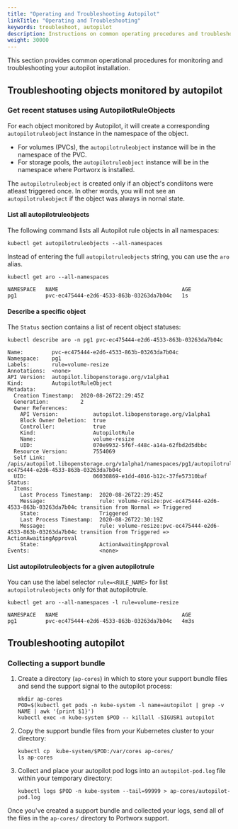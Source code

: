 ```yaml
---
title: "Operating and Troubleshooting Autopilot"
linkTitle: "Operating and Troubleshooting"
keywords: troubleshoot, autopilot
description: Instructions on common operating procedures and troubleshooting for Autopilot
weight: 30000
---
```


This section provides common operational procedures for monitoring and troubleshooting your autopilot installation.

## Troubleshooting objects monitored by autopilot

### Get recent statuses using AutopilotRuleObjects

For each object monitored by Autopilot, it will create a corresponding `autopilotruleobject` instance in the namespace of the object.

* For volumes (PVCs), the `autopilotruleobject` instance will be in the namespace of the PVC.
* For storage pools, the `autopilotruleobject` instance will be in the namespace where Portworx is installed.

The `autopilotruleobject` is created only if an object's condiitons were atleast triggered once. In other words, you will not see an `autopilotruleobject` if the object was always in nornal state.

#### List all autopilotruleobjects 
The following command lists all Autopilot rule objects in all namespaces:
``` text
kubectl get autopilotruleobjects --all-namespaces
```

Instead of entering the full `autopilotruleobjects` string, you can use the `aro` alias.

``` text
kubectl get aro --all-namespaces
```
```output
NAMESPACE   NAME                                       AGE
pg1         pvc-ec475444-e2d6-4533-863b-03263da7b04c   1s
```

#### Describe a specific object

The `Status` section contains a list of recent object statuses:

```text
kubectl describe aro -n pg1 pvc-ec475444-e2d6-4533-863b-03263da7b04c
```
```output
Name:         pvc-ec475444-e2d6-4533-863b-03263da7b04c
Namespace:    pg1
Labels:       rule=volume-resize
Annotations:  <none>
API Version:  autopilot.libopenstorage.org/v1alpha1
Kind:         AutopilotRuleObject
Metadata:
  Creation Timestamp:  2020-08-26T22:29:45Z
  Generation:          2
  Owner References:
    API Version:           autopilot.libopenstorage.org/v1alpha1
    Block Owner Deletion:  true
    Controller:            true
    Kind:                  AutopilotRule
    Name:                  volume-resize
    UID:                   070e9932-5f6f-448c-a14a-62fbd2d5dbbc
  Resource Version:        7554069
  Self Link:               /apis/autopilot.libopenstorage.org/v1alpha1/namespaces/pg1/autopilotruleobjects/pvc-ec475444-e2d6-4533-863b-03263da7b04c
  UID:                     06030869-e1dd-4016-b12c-37fe57310baf
Status:
  Items:
    Last Process Timestamp:  2020-08-26T22:29:45Z
    Message:                 rule: volume-resize:pvc-ec475444-e2d6-4533-863b-03263da7b04c transition from Normal => Triggered
    State:                   Triggered
    Last Process Timestamp:  2020-08-26T22:30:19Z
    Message:                 rule: volume-resize:pvc-ec475444-e2d6-4533-863b-03263da7b04c transition from Triggered => ActionAwaitingApproval
    State:                   ActionAwaitingApproval
Events:                      <none>
```

#### List autopilotruleobjects for a given autopilotrule

You can use the label selector `rule=<RULE_NAME>` for list `autopilotruleobjects` only for that autopilotrule.

```text
kubectl get aro --all-namespaces -l rule=volume-resize
```
```output
NAMESPACE   NAME                                       AGE
pg1         pvc-ec475444-e2d6-4533-863b-03263da7b04c   4m3s
```


## Troubleshooting autopilot

### Collecting a support bundle

1. Create a directory (`ap-cores`) in which to store your support bundle files and send the support signal to the autopilot process:

      ```text
      mkdir ap-cores
      POD=$(kubectl get pods -n kube-system -l name=autopilot | grep -v NAME | awk '{print $1}')
      kubectl exec -n kube-system $POD -- killall -SIGUSR1 autopilot
      ```

2. Copy the support bundle files from your Kubernetes cluster to your directory:

      ```text
      kubectl cp  kube-system/$POD:/var/cores ap-cores/
      ls ap-cores
      ```

3. Collect and place your autopilot pod logs into an `autopilot-pod.log` file within your temporary directory:

      ```text
      kubectl logs $POD -n kube-system --tail=99999 > ap-cores/autopilot-pod.log
      ```

Once you've created a support bundle and collected your logs, send all of the files in the `ap-cores/` directory to Portworx support.
